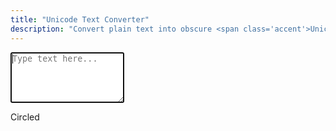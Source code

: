 ```yaml
---
title: "Unicode Text Converter"
description: "Convert plain text into obscure <span class='accent'>Unicode characters</span>."
---
```


<link rel='stylesheet' href='/scss/zalgo.css'>

<textarea id='input' rows='5' autofocus placeholder='Type text here...' oninput='update()'></textarea>

<p>Circled</p>
<p id='circled'></p>

<script src='/js/unicode-converter.js'></script>
